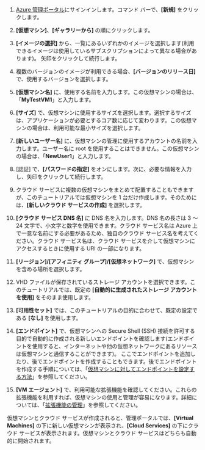 1. [Azure 管理ポータル](http://manage.windowsazure.com)にサインインします。コマンド バーで、**[新規]** をクリックします。

2. **[仮想マシン]**、**[ギャラリーから]** の順にクリックします。

3. **[イメージの選択]** から、一覧にあるいずれかのイメージを選択します(利用できるイメージは使用しているサブスクリプションによって異なる場合があります)。 矢印をクリックして続行します。

4. 複数のバージョンのイメージが利用できる場合、**[バージョンのリリース日]** で、使用するバージョンを選択します。

5. **[仮想マシン名]** に、使用する名前を入力します。この仮想マシンの場合は、「**MyTestVM1**」と入力します。

6. **[サイズ]** で、仮想マシンに使用するサイズを選択します。選択するサイズは、アプリケーションが必要とするコア数に応じて変わります。この仮想マシンの場合は、利用可能な最小サイズを選択します。

7. **[新しいユーザー名]** に、仮想マシンの管理に使用するアカウントの名前を入力します。ユーザー名に root を使用することはできません。この仮想マシンの場合は、「**NewUser1**」と入力します。

8. [認証] で、**[パスワードの指定]** をオンにします。次に、必要な情報を入力し、矢印をクリックして続行します。

9. クラウド サービスに複数の仮想マシンをまとめて配置することもできますが、このチュートリアルでは仮想マシンを 1 台だけ作成します。そのためには、**[新しいクラウド サービスの作成]** を選択します。

10. **[クラウド サービス DNS 名]** に DNS 名を入力します。DNS 名の長さは 3 ～ 24 文字で、小文字と数字を使用できます。クラウド サービス名は Azure 上で一意な名前にする必要があるため、独自のクラウド サービス名を考えてください。クラウド サービス名は、クラウド サービスを介して仮想マシンにアクセスするときに使用する URI の一部になります。

11. **[リージョン]/[アフィニティ グループ]/[仮想ネットワーク]** で、仮想マシンを含める場所を選択します。

12. VHD ファイルが保存されているストレージ アカウントを選択できます。このチュートリアルでは、既定の **[自動的に生成されたストレージ アカウントを使用]** をそのまま使用します。

13. **[可用性セット]** では、このチュートリアルの目的に合わせて、既定の設定である **[なし]** を使用します。

14.	**[エンドポイント]** で、仮想マシンへの Secure Shell (SSH) 接続を許可する目的で自動的に作成される新しいエンドポイントを確認します(エンドポイントを使用すると、インターネットや他の仮想ネットワークにあるリソースは仮想マシンと通信することができます)。 ここでエンドポイントを追加したり、後でエンドポイントを作成することもできます。後でエンドポイントを作成する手順については、「[仮想マシンに対してエンドポイントを設定する方法](../articles/virtual-machines-set-up-endpoints.md)」を参照してください。

15.  **[VM エージェント]** で、利用可能な拡張機能を確認してください。これらの拡張機能を利用すれば、仮想マシンの使用と管理が容易になります。詳細については、「[拡張機能の管理](http://go.microsoft.com/FWLink/p/?LinkID=390493)」を参照してください。


仮想マシンとクラウド サービスが作成されると、管理ポータルでは、**[Virtual Machines]** の下に新しい仮想マシンが表示され、**[Cloud Services]** の下にクラウド サービスが表示されます。仮想マシンとクラウド サービスはどちらも自動的に開始されます。
<!--HONumber=52-->
